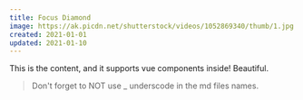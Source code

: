 ```yaml
---
title: Focus Diamond
image: https://ak.picdn.net/shutterstock/videos/1052869340/thumb/1.jpg
created: 2021-01-01
updated: 2021-01-10
---
```


This is the content, and it supports vue components inside! Beautiful.

> Don't forget to NOT use _ underscode in the md files names.
